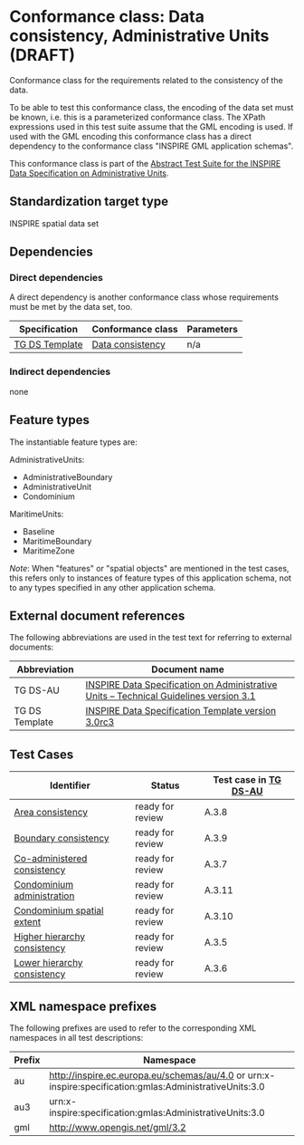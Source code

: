 # Conformance class: Data consistency, Administrative Units (DRAFT)

Conformance class for the requirements related to the consistency of the data.

To be able to test this conformance class, the encoding of the data set must be known, i.e. this is a parameterized conformance class. The XPath expressions used in this test suite assume that the GML encoding is used. If used with the GML encoding this conformance class has a direct dependency to the conformance class "INSPIRE GML application schemas".

This conformance class is part of the [Abstract Test Suite for the INSPIRE Data Specification on Administrative Units](http://inspire.ec.europa.eu/id/ats/data-au/3.1).

## Standardization target type

INSPIRE spatial data set

## Dependencies

### Direct dependencies

A direct dependency is another conformance class whose requirements must be met by the data set, too.

| Specification | Conformance class | Parameters | 
| ------------- | ----------------- | ---------- |
| [TG DS Template](http://inspire.ec.europa.eu/id/ats/data-au/3.1/au-dc/README#ref_TG_DS_tmpl) | [Data consistency](http://inspire.ec.europa.eu/id/ats/data/3.0rc3/data-consistency) | n/a |

### Indirect dependencies

none

 
## Feature types <a name="feature-types"></a>

The instantiable feature types are:

AdministrativeUnits:

* AdministrativeBoundary
* AdministrativeUnit
* Condominium

MaritimeUnits:

* Baseline
* MaritimeBoundary
* MaritimeZone

*Note*: When "features" or "spatial objects" are mentioned in the test cases, this refers only to instances of feature types of this application schema, not to any types specified in any other application schema.

## External document references

The following abbreviations are used in the test text for referring to external documents:

Abbreviation                     | Document name
-------------------------------- | --------------------------------------------------
TG DS-AU <a name="ref_TG_DS_AU"></a>   | [INSPIRE Data Specification on Administrative Units – Technical Guidelines version 3.1](http://inspire.ec.europa.eu/documents/Data_Specifications/INSPIRE_DataSpecification_AU_v3.1.pdf)
TG DS Template <a name="ref_TG_DS_tmpl"></a>   | [INSPIRE Data Specification Template version 3.0rc3](http://inspire.jrc.ec.europa.eu/documents/Data_Specifications/INSPIRE_DataSpecification_Template_v3.0rc3.pdf)

## Test Cases

| Identifier                                                        | Status   | Test case in [TG DS-AU](#ref_TG_DS_AU)  |
| ----------------------------------------------------------------- | -------- | ------------ |
| [Area consistency](http://inspire.ec.europa.eu/id/ats/data-hy/3.1/hy-dc/area)  | ready for review  | A.3.8  |
| [Boundary consistency](http://inspire.ec.europa.eu/id/ats/data-hy/3.1/hy-dc/boundary)  | ready for review  | A.3.9  |
| [Co-administered consistency](http://inspire.ec.europa.eu/id/ats/data-hy/3.1/hy-dc/co-administered)  | ready for review  | A.3.7  |
| [Condominium administration](http://inspire.ec.europa.eu/id/ats/data-hy/3.1/hy-dc/condominiumAdministration)  | ready for review  | A.3.11  |
| [Condominium spatial extent](http://inspire.ec.europa.eu/id/ats/data-hy/3.1/hy-dc/condominiumSpatialExtent)  | ready for review  | A.3.10  |
| [Higher hierarchy consistency](http://inspire.ec.europa.eu/id/ats/data-hy/3.1/hy-dc/higher-hierarchy)  | ready for review  | A.3.5  |
| [Lower hierarchy consistency](http://inspire.ec.europa.eu/id/ats/data-hy/3.1/hy-dc/lower-hierarchy)  | ready for review  | A.3.6  |


## XML namespace prefixes <a name="namespaces"></a>

The following prefixes are used to refer to the corresponding XML namespaces in all test descriptions:

Prefix         | Namespace
-------------- | -------------------------------------------------
au          | http://inspire.ec.europa.eu/schemas/au/4.0 or urn:x-inspire:specification:gmlas:AdministrativeUnits:3.0
au3          | urn:x-inspire:specification:gmlas:AdministrativeUnits:3.0
gml            | http://www.opengis.net/gml/3.2
